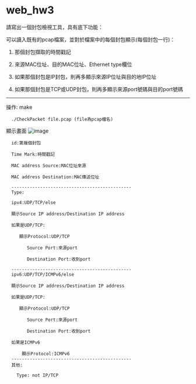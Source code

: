 # web_hw3
請寫出一個封包檢視工具，具有底下功能：

可以讀入既有的pcap檔案，並對於檔案中的每個封包顯示(每個封包一行)：

1. 那個封包擷取的時間戳記

2. 來源MAC位址、目的MAC位址、Ethernet type欄位

3. 如果那個封包是IP封包，則再多顯示來源IP位址與目的地IP位址

4. 如果那個封包是TCP或UDP封包，則再多顯示來源port號碼與目的port號碼
-------------------------------------------------------------------
操作: make
      
      ./CheckPacket file.pcap (file為pcap檔名)

顯示畫面
      ![image](https://user-images.githubusercontent.com/94603586/148282746-00fe2efc-aea4-48db-a83b-e3117567d275.png)

      id:第幾個封包
      
      Time Mark:時間戳記
      
      MAC address Source:MAC位址來源
      
      MAC address Destination:MAC傳送位址
      
      ----------------------------------------------
      Type:
      
      ipv4:UDP/TCP/else
      
      顯示Source IP address/Destination IP address
      
      如果是UDP/TCP:
         
         顯示Protocol:UDP/TCP
            
            Source Port:來源port
            
            Destination Port:收到port
      
      ----------------------------------------------
      ipv6:UDP/TCP/ICMPv6/else
      
      顯示Source IP address/Destination IP address
      
      如果是UDP/TCP:
         
         顯示Protocol:UDP/TCP
            
            Source Port:來源port
            
            Destination Port:收到port
      
      如果是ICMPv6
          
          顯示Protocol:ICMPv6
      ----------------------------------------------
      其他:
        
        Type: not IP/TCP
